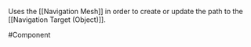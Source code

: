 Uses the [[Navigation Mesh]] in order to create or update the path to the [[Navigation Target (Object)]].

#Component 